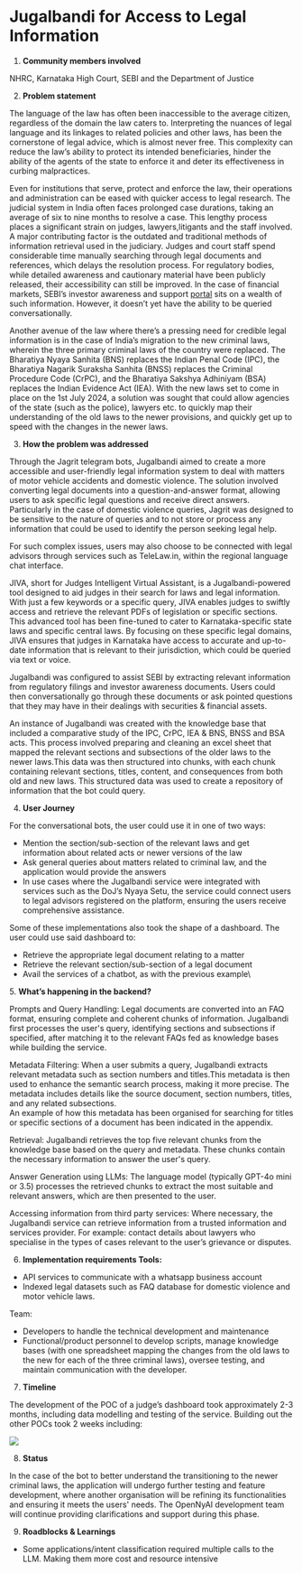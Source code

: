 # Jugalbandi for Access to Legal Information

1. **Community members involved**

NHRC, Karnataka High Court, SEBI and the Department of Justice

2. **Problem statement**

The language of the law has often been inaccessible to the average citizen, regardless of the domain the law caters to. Interpreting the nuances of legal language and its linkages to related policies and other laws, has been the cornerstone of legal advice, which is almost never free. This complexity can reduce the law’s ability to protect its intended beneficiaries, hinder the ability of the agents of the state to enforce it and deter its effectiveness in curbing malpractices.

Even for institutions that serve, protect and enforce the law, their operations and administration can be eased with quicker access to legal research. The judicial system in India often faces prolonged case durations, taking an average of six to nine months to resolve a case. This lengthy process places a significant strain on judges, lawyers,litigants and the staff involved. A major contributing factor is the outdated and traditional methods of information retrieval used in the judiciary. Judges and court staff spend considerable time manually searching through legal documents and references, which delays the resolution process. For regulatory bodies, while detailed awareness and cautionary material have been publicly   released, their accessibility can still be improved. In the case of financial markets, SEBI’s investor awareness and support [portal](https://investor.sebi.gov.in/) sits on a wealth of such information. However, it doesn’t yet have the ability to be queried conversationally.&#x20;

Another avenue of the law where there’s a pressing need for credible legal information is in the case of India’s migration to the new criminal laws, wherein the three primary criminal laws of the country were replaced. The Bharatiya Nyaya Sanhita (BNS) replaces the Indian Penal Code (IPC), the Bharatiya Nagarik Suraksha Sanhita (BNSS) replaces the Criminal Procedure Code (CrPC), and the Bharatiya Sakshya Adhiniyam (BSA) replaces the Indian Evidence Act (IEA). With the new laws set to come in place on the 1st July 2024, a solution was sought that could allow agencies of the state (such as the police), lawyers etc. to quickly map their understanding of the old laws to the newer provisions, and quickly get up to speed with the changes in the newer laws.&#x20;

3. **How the problem was addressed**

Through the Jagrit telegram bots, Jugalbandi aimed to create a more accessible and user-friendly legal information system to deal with matters of motor vehicle accidents and domestic violence. The solution involved converting legal documents into a question-and-answer format, allowing users to ask specific legal questions and receive direct answers. Particularly in the case of domestic violence queries, Jagrit was designed to be sensitive to the nature of queries and to not store or process any information that could be used to identify the person seeking legal help.&#x20;

For such complex issues, users may also choose to be connected with legal advisors through services such as TeleLaw.in, within the regional language chat interface.

JIVA, short for Judges Intelligent Virtual Assistant, is a Jugalbandi-powered tool designed to aid judges in their search for laws and legal information. With just a few keywords or a specific query, JIVA enables judges to swiftly access and retrieve the relevant PDFs of legislation or specific sections. This advanced tool has been fine-tuned to cater to Karnataka-specific state laws and specific central laws. By focusing on these specific legal domains, JIVA ensures that judges in Karnataka have access to accurate and up-to-date information that is relevant to their jurisdiction, which could be queried via text or voice.&#x20;

Jugalbandi was configured to assist SEBI by extracting relevant information from regulatory filings and investor awareness documents. Users could then conversationally go through these documents or ask pointed questions that they may have in their dealings with securities & financial assets.&#x20;

An instance of Jugalbandi was created with the knowledge base that included a comparative study of the IPC, CrPC, IEA  & BNS, BNSS and BSA acts. This process involved preparing and cleaning an excel sheet that mapped the relevant sections and subsections of the older laws to the newer laws.This data was then structured into chunks, with each chunk containing relevant sections, titles, content, and consequences from both old and new laws. This structured data was used to create a repository of information that the bot could query.

4. **User Journey**

For the conversational bots, the user could use it in one of two ways:&#x20;

* Mention the section/sub-section of the relevant laws and get information about related acts or newer versions of the law
* Ask general queries about matters related to criminal law, and the application would provide the answers&#x20;
* In use cases where the Jugalbandi service were integrated with services such as the DoJ’s Nyaya Setu, the service could connect users to legal advisors registered on the platform, ensuring the users receive comprehensive assistance.

Some of these implementations also took the shape of a dashboard. The user could use said dashboard to:&#x20;

* Retrieve the appropriate legal document relating to a matter
* Retrieve the relevant section/sub-section of a legal document
* Avail the services of a chatbot, as with the previous example\


5\. **What’s happening in the backend?**

Prompts and Query Handling: Legal documents are converted into an FAQ format, ensuring complete and coherent chunks of information. Jugalbandi first processes the user's query, identifying sections and subsections if specified, after matching it to the relevant FAQs fed as knowledge bases while building the service.

Metadata Filtering: When a user submits a query, Jugalbandi extracts relevant metadata such as section numbers and titles.This metadata is then used to enhance the semantic search process, making it more precise. The metadata includes details like the source document, section numbers, titles, and any related subsections.\
An example of how this metadata has been organised for searching for titles or specific sections of a document has been indicated in the appendix.

Retrieval: Jugalbandi retrieves the top five relevant chunks from the knowledge base based on the query and metadata. These chunks contain the necessary information to answer the user's query.

Answer Generation using LLMs: The language model (typically GPT-4o mini or 3.5) processes the retrieved chunks to extract the most suitable and relevant answers, which are then presented to the user.

Accessing information from third party services: Where necessary, the Jugalbandi service can retrieve information from a trusted information and services provider. For example: contact details about lawyers who specialise in the types of cases relevant to the user’s grievance or disputes.&#x20;

6. **Implementation requirements Tools:**&#x20;

* API services to communicate with a whatsapp business account&#x20;
* Indexed legal datasets such as FAQ database for domestic violence and motor vehicle laws.

Team:&#x20;

* Developers to handle the technical development and maintenance
* Functional/product personnel to develop scripts, manage knowledge bases (with one spreadsheet mapping the changes from the old laws to the new for each of the three criminal laws), oversee testing, and maintain communication with the developer.

7. **Timeline**

The development of the POC of a judge’s dashboard took approximately 2-3 months, including data modelling and testing of the service. Building out the other POCs took 2 weeks including:&#x20;

![](https://lh7-rt.googleusercontent.com/docsz/AD\_4nXeZkKswme1NfJUlmh\_XDBSEYr8L1sUIctWiN1912YLaWEtjcL4L2JV7boakyiYi58M-4R6QtWXUfg5drZSJyaQD\_tJi7Ji7arjhYkfZNgLEXVMde92FNFbm5w7JSzjSt0TTELcvy1Y0jZhj4fcce3Dp5QyZ?key=BpTZdnbJWNo5iqrctUDI4Q)

8. **Status**

In the case of the bot to better understand the transitioning to the newer criminal laws, the application will undergo further testing and feature development, where another organisation will be refining its functionalities and ensuring it meets the users' needs. The OpenNyAI development team will continue providing clarifications and support during this phase.&#x20;

9. **Roadblocks & Learnings**

* Some applications/intent classification required multiple calls to the LLM. Making them more cost and resource intensive
